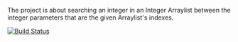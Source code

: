 The project is about searching an integer in an Integer Arraylist between the integer parameters that are the given Arraylist's indexes.

[![Build Status](https://travis-ci.com/gulen-sule/FirstProj.svg?branch=main)](https://travis-ci.com/gulen-sule/FirstProj)
